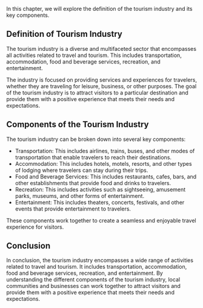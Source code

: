 
In this chapter, we will explore the definition of the tourism industry and its key components.

Definition of Tourism Industry
------------------------------

The tourism industry is a diverse and multifaceted sector that encompasses all activities related to travel and tourism. This includes transportation, accommodation, food and beverage services, recreation, and entertainment.

The industry is focused on providing services and experiences for travelers, whether they are traveling for leisure, business, or other purposes. The goal of the tourism industry is to attract visitors to a particular destination and provide them with a positive experience that meets their needs and expectations.

Components of the Tourism Industry
----------------------------------

The tourism industry can be broken down into several key components:

* Transportation: This includes airlines, trains, buses, and other modes of transportation that enable travelers to reach their destinations.
* Accommodation: This includes hotels, motels, resorts, and other types of lodging where travelers can stay during their trips.
* Food and Beverage Services: This includes restaurants, cafes, bars, and other establishments that provide food and drinks to travelers.
* Recreation: This includes activities such as sightseeing, amusement parks, museums, and other forms of entertainment.
* Entertainment: This includes theaters, concerts, festivals, and other events that provide entertainment to travelers.

These components work together to create a seamless and enjoyable travel experience for visitors.

Conclusion
----------

In conclusion, the tourism industry encompasses a wide range of activities related to travel and tourism. It includes transportation, accommodation, food and beverage services, recreation, and entertainment. By understanding the different components of the tourism industry, local communities and businesses can work together to attract visitors and provide them with a positive experience that meets their needs and expectations.
